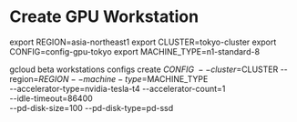 # Create GPU Workstation
export REGION=asia-northeast1
export CLUSTER=tokyo-cluster
export CONFIG=config-gpu-tokyo
export MACHINE_TYPE=n1-standard-8

gcloud beta workstations configs create $CONFIG \
  --cluster=$CLUSTER --region=$REGION --machine-type=$MACHINE_TYPE \
  --accelerator-type=nvidia-tesla-t4 --accelerator-count=1 \
  --idle-timeout=86400 \
  --pd-disk-size=100 --pd-disk-type=pd-ssd